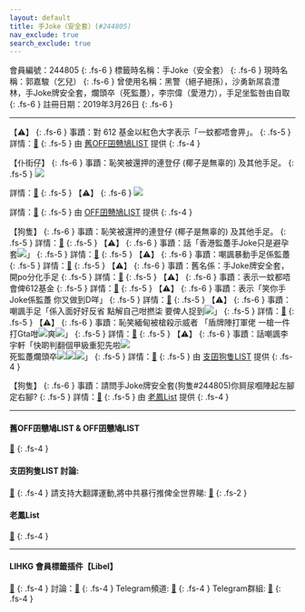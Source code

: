 ```yaml
---
layout: default
title: 手Joke（安全套）(#244805)
nav_exclude: true
search_exclude: true
---
```


會員編號：244805
{: .fs-6 }
標籤時名稱：手Joke（安全套）
{: .fs-6 }
現時名稱：郭嘉駿（乞兒）
{: .fs-6 }
曾使用名稱：黑警（絕子絕孫），沙勇新屌袁澧林，手Joke牌安全套，爛頭卒（死監躉），李宗偉（愛港力），手足坐監咎由自取
{: .fs-6 }
註冊日期：2019年3月26日
{: .fs-6 }

---

<div class="code-example" markdown="1">

【⚠️】
{: .fs-6 }
事蹟：對 612 基金以紅色大字表示「一蚊都唔會畀」。
{: .fs-5 }
詳情：[🔗](https://lih.kg/aGjuRQV)
{: .fs-5 }
由 [舊OFF囝戇鳩LIST](#舊off囝戇鳩list--off囝戇鳩list) 提供
{: .fs-4 }

</div>
<div class="code-example" markdown="1">

【仆街仔】
{: .fs-6 }
事蹟：恥笑被還押的連登仔 (椰子是無辜的) 及其他手足。
{: .fs-5 }
![](https://filedn.eu/l9Hq1YKLkJ4m0VSXcdcfUaJ/LIHKG_on99/on9_jai/244805/244805.1_.png)


詳情：[🔗](https://lih.kg/sbRqNLX)
{: .fs-5 }
【⚠️】
{: .fs-6 }
![](https://filedn.eu/l9Hq1YKLkJ4m0VSXcdcfUaJ/LIHKG_on99/on9_jai/244805/244805.2_.png)


詳情：[🔗](https://lih.kg/suhgFgX)
{: .fs-5 }
由 [OFF囝戇鳩LIST](#舊off囝戇鳩list--off囝戇鳩list) 提供
{: .fs-4 }

</div>
<div class="code-example" markdown="1">

【狗隻】
{: .fs-6 }
事蹟：恥笑被還押的連登仔 (椰子是無辜的) 及其他手足。
{: .fs-5 }
詳情：[🔗](https://lih.kg/sbRqNLX)
{: .fs-5 }
【⚠️】
{: .fs-6 }
事蹟：話「香港監躉手Joke只是避孕套![](https://cdn.lihkg.com/assets/faces/lm2/haha.gif)」
{: .fs-5 }
詳情：[🔗](https://lih.kg/aNsEKhV)
{: .fs-5 }
【⚠️】
{: .fs-6 }
事蹟：嘲諷暴動手足係監躉
{: .fs-5 }
詳情：[🔗](https://lih.kg/sHsspEX)
{: .fs-5 }
【⚠️】
{: .fs-6 }
事蹟：舊名係：手Joke牌安全套，開po分化手足
{: .fs-5 }
詳情：[🔗](https://lih.kg/2351743)
{: .fs-5 }
【⚠️】
{: .fs-6 }
事蹟：表示一蚊都唔會俾612基金
{: .fs-5 }
詳情：[🔗](https://lih.kg/aGjuRQV)
{: .fs-5 }
【⚠️】
{: .fs-6 }
事蹟：表示「笑你手Joke係監躉 你又做到D咩」
{: .fs-5 }
詳情：[🔗](https://lih.kg/gMywQT)
{: .fs-5 }
【⚠️】
{: .fs-6 }
事蹟：嘲諷手足「係入面好好反省 點解自己咁撚柒 要俾人捉到![](https://cdn.lihkg.com/assets/faces/normal/agree.gif)」
{: .fs-5 }
詳情：[🔗](https://lih.kg/sKGquhX)
{: .fs-5 }
【⚠️】
{: .fs-6 }
事蹟：恥笑緬甸被槍殺示威者 「盾牌陣打軍佬 一槍一件打Gta咁![](https://cdn.lihkg.com/assets/faces/normal/sosad.gif)爽![](https://cdn.lihkg.com/assets/faces/dog/hehe.gif)」
{: .fs-5 }
詳情：[🔗](https://lih.kg/aMgOBrV)
{: .fs-5 }
【⚠️】
{: .fs-6 }
事蹟：話嘲諷李宇軒「快啲判翻個甲級重犯先啦![](https://cdn.lihkg.com/assets/faces/lm2/haha.gif)<br>死監躉爛頭卒![](https://cdn.lihkg.com/assets/faces/dog/hehe.gif)![](https://cdn.lihkg.com/assets/faces/dog/hehe.gif)![](https://cdn.lihkg.com/assets/faces/dog/hehe.gif)」
{: .fs-5 }
詳情：[🔗](https://lih.kg/aMBtPBV)
{: .fs-5 }
由 [支囝狗隻LIST](#支囝狗隻list-討論) 提供
{: .fs-4 }

</div>
<div class="code-example" markdown="1">

【狗隻】
{: .fs-6 }
事蹟：請問手Joke牌安全套(狗隻#244805)你屙尿嗰陣起左腳定右腳?
{: .fs-5 }
詳情：[🔗](https://lih.kg/2352016)
{: .fs-5 }
由 [老鳳List](#老鳳list) 提供
{: .fs-4 }

</div>

---

#### 舊OFF囝戇鳩LIST & OFF囝戇鳩LIST 
[🔗](https://bit.ly/lihkg_on9_list)
{: .fs-4 }
#### 支囝狗隻LIST 討論: 
[🔗](https://lih.kg/2908480)
{: .fs-4 }
請支持大翻譯運動,將中共暴行推俾全世界睇: [🔗](https://twitter.com/tgtm_official)
{: .fs-2 }
#### 老鳳List
[🔗](https://lihkg.com/thread/2808424)
{: .fs-4 }

---

#### LIHKG 會員標籤插件【Libel】
[🔗](https://kitce.github.io/libel)
{: .fs-4 }
討論：[🔗](https://lih.kg/2841778)
{: .fs-4 }
Telegram頻道: [🔗](https://t.me/LibelOfficialChannel)
{: .fs-4 }
Telegram群組: [🔗](https://t.me/LibelOfficialGroup)
{: .fs-4 }
